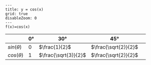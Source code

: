 ```functionplot
---
title: y = cos(x)
grid: true
disableZoom: 0
---
f(x)=cos(x)
```

|                | $0°$ | $30°$                | $45°$                |     |
| -------------- | ---- | -------------------- | -------------------- | --- |
| $sin (\theta)$ | 0    | $\frac{1}{2}$        | $\frac{\sqrt{2}}{2}$ |     |
| $cos (\theta)$ | 1    | $\frac{\sqrt{3}}{2}$ | $\frac{\sqrt{2}}{2}$ |     |
